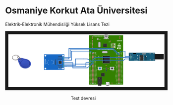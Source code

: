 
# Osmaniye Korkut Ata Üniversitesi 

Elektrik-Elektronik Mühendisliği Yüksek Lisans Tezi
<p align="center">
<img src="https://github.com/hckaya/yl_tez/blob/main/uygulama-2_bb%2Btag.png" border="10"/>
</p>

<p align="center" > Test devresi </p>


    
